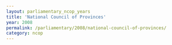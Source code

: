 ```yaml
---
layout: parliamentary_ncop_years
title: 'National Council of Provinces'
year: 2008
permalink: /parliamentary/2008/national-council-of-provinces/
category: ncop
---
```


